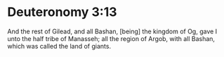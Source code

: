 # Deuteronomy 3:13

And the rest of Gilead, and all Bashan, [being] the kingdom of Og, gave I unto the half tribe of Manasseh; all the region of Argob, with all Bashan, which was called the land of giants.